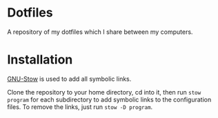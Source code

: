 # Dotfiles
A repository of my dotfiles which I share between my computers.

# Installation
[GNU-Stow](https://www.gnu.org/software/stow/) is used to add all symbolic links.

Clone the repository to your home directory, cd into it, then run `stow program` for each subdirectory to add symbolic links to the configuration files. To remove the links, just run `stow -D program`.
